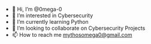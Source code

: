 - 👋 Hi, I’m @0mega-0
- 👀 I’m interested in Cybersecurity
- 🌱 I’m currently learning Python
- 💞️ I’m looking to collaborate on Cybersecurity Projects
- 📫 How to reach me mythosomega0@gmail.com

<!---
0mega-0/0mega-0 is a ✨ special ✨ repository because its `README.md` (this file) appears on your GitHub profile.
You can click the Preview link to take a look at your changes.
--->
